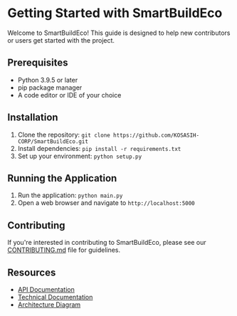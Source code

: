 # Getting Started with SmartBuildEco

Welcome to SmartBuildEco! This guide is designed to help new contributors or users get started with the project.

## Prerequisites

* Python 3.9.5 or later
* pip package manager
* A code editor or IDE of your choice

## Installation

1. Clone the repository: `git clone https://github.com/KOSASIH-CORP/SmartBuildEco.git`
2. Install dependencies: `pip install -r requirements.txt`
3. Set up your environment: `python setup.py`

## Running the Application

1. Run the application: `python main.py`
2. Open a web browser and navigate to `http://localhost:5000`

## Contributing

If you're interested in contributing to SmartBuildEco, please see our [CONTRIBUTING.md](../CONTRIBUTING.md) file for guidelines.

## Resources

* [API Documentation](api_documentation.md)
* [Technical Documentation](technical_documentation.md)
* [Architecture Diagram](architecture_diagram.png)
